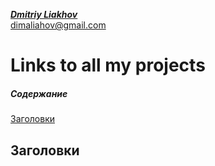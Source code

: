[_**Dmitriy Liakhov**_](https://www.linkedin.com/in/dmitiy-liakhov-82388a183/)<br>
[dimaliahov@gmail.com](mailto:dimaliahov@gmail.com)

# Links to all my projects

##### Содержание  
[Заголовки](#headers)


<a name="headers"><h2>Заголовки</h2></a>
